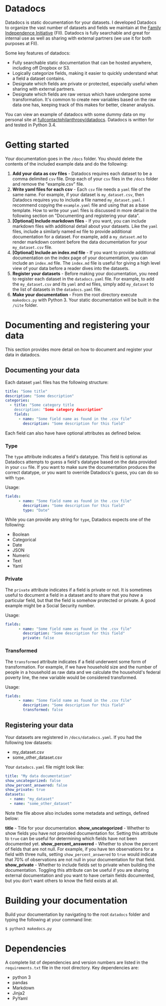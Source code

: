 # Datadocs

Datadocs is static documentation for your datasets. I developed Datadocs to organize the vast number of datasets and fields we maintain at the [Family Independence Initiative][fii] (FII). Datadocs is fully searchable and great for internal use as well as sharing with external partners (we use it for both purposes at FII). 

Some key features of datadocs:

- Fully searchable static documentation that can be hosted anywhere, including off Dropbox or S3.
- Logically categorize fields, making it easier to quickly understand what a field a dataset contains.
- Designate which fields are private or protected, especially useful when sharing with external partners.
- Designate which fields are raw versus which have undergone some transformation. It's common to create new variables based on the raw data one has, keeping track of this makes for better, cleaner analysis.

You can view an example of datadocs with some dummy data on my personal site at [fullcontactphilanthropy/datadocs][example]. Datadocs is written for and tested in Python 3.4.

# Getting started

Your documentation goes in the `/docs` folder. You should delete the contents of the included example data and do the following:

1. **Add your data as csv files** - Datadocs requires each dataset to be a comma delimited `csv` file. Drop each of your `csv` files in the `/docs` folder and remove the "example.csv" file.
2. **Write yaml files for each csv** - Each `csv` file needs a `yaml` file of the same name. For example, if your dataset is `my_dataset.csv`, then Datadocs requires you to include a file named `my_dataset.yaml`. I recommend copying the `example.yaml` file and using that as a base template. How to write your `yaml` files is discussed in more detail in the following section on "Documenting and registering your data".
3. **[Optional] Include markdown files** - If you want, you can include markdown files with additional detail about your datasets. Like the `yaml` files, include a similarly named `md` file to provide additional documentation for a dataset. For example, add a `my_dataset.md` to render markdown content before the data documentation for your `my_dataset.csv` file.
4. **[Optional] Include an index.md file** - If you want to provide additional documentation on the index page of your documentation, you can include an `index.md` file. The `index.md` file is useful for giving a high level view of your data before a reader dives into the datasets.
5. **Register your datasets** - Before making your documentation, you need to register each dataset in the `datadocs.yaml` file. For example, to add the `my_dataset.csv` and its `yaml` and `md` files, simply add `my_dataset` to the list of datasets in the `datadocs.yaml` file.
6. **Make your documentation** - From the root directory execute `makedocs.py` with Python 3. Your static documentation will be built in the `/site` folder.

# Documenting and registering your data

This section provides more detail on how to document and register your data in datadocs.

## Documenting your data

Each dataset `yaml` files has the following structure:

```yaml
title: "Some title"
description: "Some description"
categories:
  - title: "Some category title
    description: "Some category description"
    fields:
      - name: "Some field name as found in the .csv file"
        description: "Some description for this field"
```

Each field can also have have optional attributes as defined below.

### Type

The `type` attribute indicates a field's datatype. This field is optional as Datadocs attempts to guess a field's datatype based on the data provided in your `csv` file. If you want to make sure the documentation produces the correct datatype, or you want to override Datadocs's guess, you can do so with `type`.

Usage:

```yaml
fields:
      - name: "Some field name as found in the .csv file"
        description: "Some description for this field"
        type: "Date"
```

While you can provide any string for `type`, Datadocs expects one of the following:

- Boolean
- Categorical
- Date
- JSON
- Numeric
- Text
- Yaml

### Private

The `private` attribute indicates if a field is private or not. It is sometimes useful to document a field in a dataset and to share that you *have* a particular field, but that the field is somehow protected or private. A good example might be a Social Security number.

Usage:

```yaml
fields:
      - name: "Some field name as found in the .csv file"
        description: "Some description for this field"
        private: false
```

### Transformed

The `transformed` attribute indicates if a field underwent some form of transformation. For example, if we have household size and the number of people in a household as raw data and we calculate the household's federal poverty line, the new variable would be considered transformed.

Usage:

```yaml
fields:
      - name: "Some field name as found in the .csv file"
        description: "Some description for this field"
        transformed: false
```

## Registering your data

Your datasets are registered in `/docs/datadocs.yaml`. If you had the following tow datasets:

- my_dataset.csv
- some_other_dataset.csv

Your `datadocs.yaml` file might look like:

```yaml
title: "My data documentation"
show_uncategorized: false
show_percent_answered: false
show_private: true
datasets:
  - name: "my_dataset"
  - name: "some_other_dataset"
```

Note the file above also includes some metadata and settings, defined below:

**title** - Title for your documentation.
**show_uncategorized** - Whether to show fields you have not provided documentation for. Setting this attribute to `true` can be useful for determining which fields have not been documented yet.
**show_percent_answered** - Whether to show the percent of fields that are not null. For example, if you have ten observations for a field with three nulls, setting `show_percent_answered` to `true` would indicate that 70% of observations are not null in your documentation for that field.
**show_private** - Whether to include fields set to private when building the documentation. Toggling this attribute can be useful if you are sharing external documentation and you want to have certain fields documented, but you don't want others to know the field exists at all.

# Building your documentation

Build your documentation by navigating to the root `datadocs` folder and typing the following at your command line:

```bash
$ python3 makedocs.py
```

# Dependencies

A complete list of dependencies and version numbers are listed in the `requirements.txt` file in the root directory. Key dependencies are:

- python 3
- pandas
- Markdown
- Jinja2
- PyYaml

[fii]: http://fii.org
[example]: http://fullcontactphilanthropy.com/datadocs/